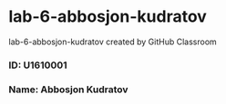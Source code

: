 # lab-6-abbosjon-kudratov
lab-6-abbosjon-kudratov created by GitHub Classroom

### ID: U1610001  
### Name: Abbosjon Kudratov
